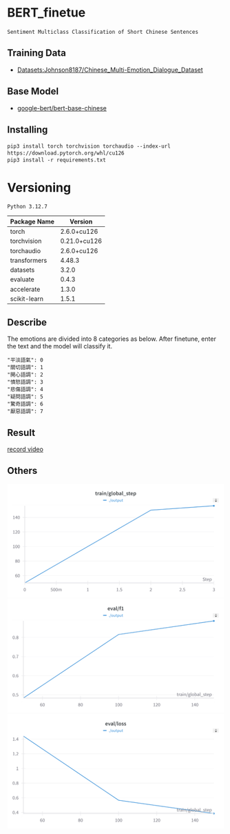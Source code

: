 # BERT_finetue 
```
Sentiment Multiclass Classification of Short Chinese Sentences
```

## Training Data 
- [Datasets:Johnson8187/Chinese_Multi-Emotion_Dialogue_Dataset](https://huggingface.co/datasets/Johnson8187/Chinese_Multi-Emotion_Dialogue_Dataset)

## Base Model
- [google-bert/bert-base-chinese](https://huggingface.co/google-bert/bert-base-chinese)

## Installing
```
pip3 install torch torchvision torchaudio --index-url https://download.pytorch.org/whl/cu126
pip3 install -r requirements.txt
```
# Versioning
```
Python 3.12.7
```

| Package Name | Version  |
|--------------|----------|
| torch | 2.6.0+cu126 |
| torchvision | 0.21.0+cu126 |
| torchaudio  | 2.6.0+cu126 |
| transformers | 4.48.3 |
| datasets | 3.2.0 |
| evaluate | 0.4.3 |
| accelerate | 1.3.0 |
| scikit-learn | 1.5.1 |

## Describe
The emotions are divided into 8 categories as below. After finetune, enter the text and the model will classify it.
```
"平淡語氣": 0
"關切語調": 1
"開心語調": 2
"憤怒語調": 3
"悲傷語調": 4
"疑問語調": 5
"驚奇語調": 6
"厭惡語調": 7
```
## Result

[record video](https://youtu.be/qXIXB6XuU4A)


## Others
![train/global_step](./output/trainglobal_step.png)
![eval/f1](./output/evalf1.png)
![eval/loss](./output/evalloss.png)
